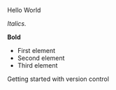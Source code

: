 Hello World

*Italics.*

**Bold**

* First element
* Second element
* Third element


Getting started with version control

